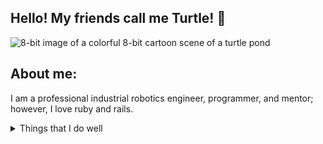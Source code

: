 ## Hello! My friends call me Turtle! 🐢

<picture>
 <source media="(prefers-color-scheme: dark)" srcset="DALL·E 2024-06-09 22.16.10 - A colorful 8-bit cartoon scene of a turtle pond - round.webp">
 <source media="(prefers-color-scheme: light)" srcset="DALL·E 2024-06-09 22.16.10 - A colorful 8-bit cartoon scene of a turtle pond - round.webp">
 <img alt="8-bit image of a colorful 8-bit cartoon scene of a turtle pond" src="DALL·E 2024-06-09 22.16.10 - A colorful 8-bit cartoon scene of a turtle pond - round.webp">
</picture>

## About me:
I am a professional industrial robotics engineer, programmer, and mentor; however, I love ruby and rails.

<details>
 <summary>Things that I do well</summary>
 
| Rank | THING-TO-RANK |
|-----:|---------------|
|     1|Robots         |
|     2|Teaching       |
|     3|Ruby on Rails  |

</details>

<!--
**HortusHonu/HortusHonu** is a ✨ _special_ ✨ repository because its `README.md` (this file) appears on your GitHub profile.

Here are some ideas to get you started:

- 🔭 I’m currently working on ...
- 🌱 I’m currently learning ...
- 👯 I’m looking to collaborate on ...
- 🤔 I’m looking for help with ...
- 💬 Ask me about ...
- 📫 How to reach me: ...
- 😄 Pronouns: ...
- ⚡ Fun fact: ...
-->
